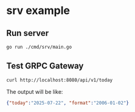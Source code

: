 # srv example

## Run server

```bash
go run ./cmd/srv/main.go
```

## Test GRPC Gateway

```bash
curl http://localhost:8080/api/v1/today
```

The output will be like:
```json
{"today":"2025-07-22", "format":"2006-01-02"}
```